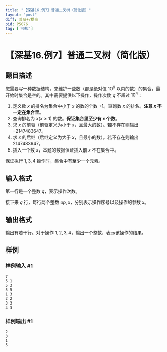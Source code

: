 ```yaml
---
title: "【深基16.例7】普通二叉树（简化版）"
layout: "post"
diff: 普及+/提高
pid: P5076
tag: ['模拟']
---
```

# 【深基16.例7】普通二叉树（简化版）
## 题目描述

您需要写一种数据结构，来维护一些数（都是绝对值 $10^9$ 以内的数）的集合，最开始时集合是空的。其中需要提供以下操作，操作次数 $q$ 不超过 $10^4$：

1. 定义数 $x$ 的排名为集合中小于 $x$ 的数的个数 $+1$。查询数 $x$ 的排名。**注意 $x$ 不一定在集合里**。
2. 查询排名为 $x(x\ge 1)$ 的数。**保证集合里至少有 $x$ 个数**。
3. 求 $x$ 的前驱（前驱定义为小于 $x$，且最大的数）。若不存在则输出 $-2147483647$。
4. 求 $x$ 的后继（后继定义为大于 $x$，且最小的数）。若不存在则输出 $2147483647$。
5. 插入一个数 $x$，本题的数据保证插入前 $x$ 不在集合中。

保证执行 $1,3,4$ 操作时，集合中有至少一个元素。
## 输入格式

第一行是一个整数 $q$，表示操作次数。

接下来 $q$ 行，每行两个整数 $op,x$，分别表示操作序号以及操作的参数 $x$。
## 输出格式

输出有若干行。对于操作 $1,2,3,4$，输出一个整数，表示该操作的结果。
## 样例

### 样例输入 #1
```
7
5 1
5 3
5 5
1 3
2 2
3 3
4 3
```
### 样例输出 #1
```
2
3
1
5

```
